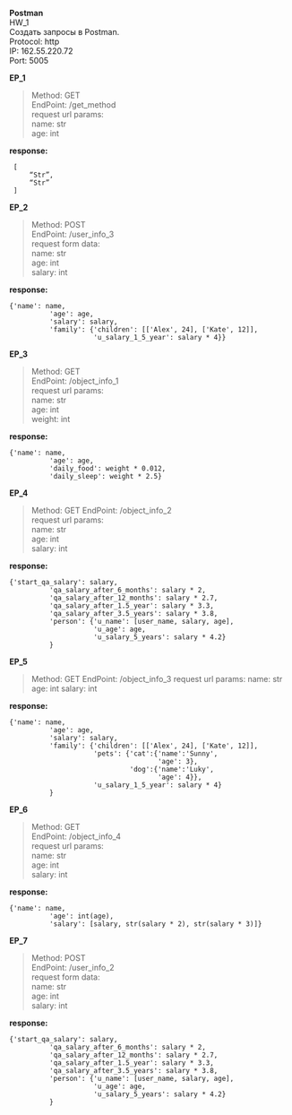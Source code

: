 **Postman**  
HW_1  
Создать запросы в Postman.  
Protocol: http  
IP: 162.55.220.72  
Port: 5005  

**EP_1**
> Method: GET  
> EndPoint: /get_method  
> request url params:  
> name: str  
> age: int  

**response:**

```
 [
     “Str”,
     “Str”
 ]
 ```
**EP_2**
> Method: POST  
> EndPoint: /user_info_3  
> request form data:  
> name: str  
> age: int  
> salary: int  

**response:**
```
{'name': name,
          'age': age,
          'salary': salary,
          'family': {'children': [['Alex', 24], ['Kate', 12]],
                     'u_salary_1_5_year': salary * 4}}

```

**EP_3**
> Method: GET  
> EndPoint: /object_info_1  
> request url params:  
>  name: str  
>  age: int  
>  weight: int  

**response:**
```
{'name': name,
          'age': age,
          'daily_food': weight * 0.012,
          'daily_sleep': weight * 2.5}
```


**EP_4**
> Method: GET
> EndPoint: /object_info_2  
> request url params:  
>  name: str  
>  age: int  
>  salary: int  

**response:**
```
{'start_qa_salary': salary,
          'qa_salary_after_6_months': salary * 2,
          'qa_salary_after_12_months': salary * 2.7,
          'qa_salary_after_1.5_year': salary * 3.3,
          'qa_salary_after_3.5_years': salary * 3.8,
          'person': {'u_name': [user_name, salary, age],
                     'u_age': age,
                     'u_salary_5_years': salary * 4.2}
          }

```

**EP_5**
> Method: GET
> EndPoint: /object_info_3
> request url params: 
>  name: str
>  age: int
>  salary: int

**response:**
```
{'name': name,
          'age': age,
          'salary': salary,
          'family': {'children': [['Alex', 24], ['Kate', 12]],
                     'pets': {'cat':{'name':'Sunny',
                                     'age': 3},
                              'dog':{'name':'Luky',
                                     'age': 4}},
                     'u_salary_1_5_year': salary * 4}
          }
```

**EP_6**
> Method: GET  
> EndPoint: /object_info_4  
> request url params:  
>  name: str  
>  age: int  
>  salary: int  

**response:**
```
{'name': name,
          'age': int(age),
          'salary': [salary, str(salary * 2), str(salary * 3)]}
```

**EP_7**
> Method: POST  
> EndPoint: /user_info_2  
> request form data:   
>  name: str  
>  age: int  
>  salary: int  

**response:**
```
{'start_qa_salary': salary,
          'qa_salary_after_6_months': salary * 2,
          'qa_salary_after_12_months': salary * 2.7,
          'qa_salary_after_1.5_year': salary * 3.3,
          'qa_salary_after_3.5_years': salary * 3.8,
          'person': {'u_name': [user_name, salary, age],
                     'u_age': age,
                     'u_salary_5_years': salary * 4.2}
          }
```
